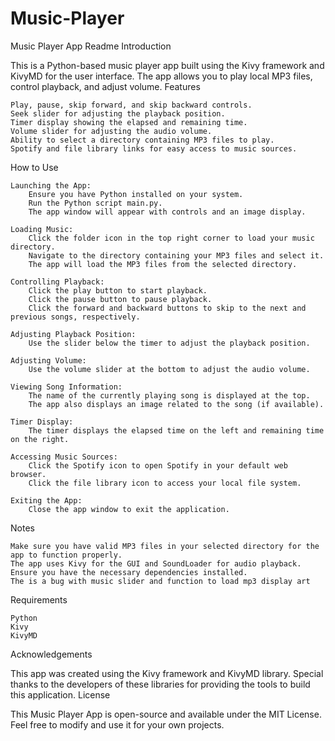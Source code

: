 # Music-Player
Music Player App Readme
Introduction

This is a Python-based music player app built using the Kivy framework and KivyMD for the user interface. The app allows you to play local MP3 files, control playback, and adjust volume.
Features

    Play, pause, skip forward, and skip backward controls.
    Seek slider for adjusting the playback position.
    Timer display showing the elapsed and remaining time.
    Volume slider for adjusting the audio volume.
    Ability to select a directory containing MP3 files to play.
    Spotify and file library links for easy access to music sources.

How to Use

    Launching the App:
        Ensure you have Python installed on your system.
        Run the Python script main.py.
        The app window will appear with controls and an image display.

    Loading Music:
        Click the folder icon in the top right corner to load your music directory.
        Navigate to the directory containing your MP3 files and select it.
        The app will load the MP3 files from the selected directory.

    Controlling Playback:
        Click the play button to start playback.
        Click the pause button to pause playback.
        Click the forward and backward buttons to skip to the next and previous songs, respectively.

    Adjusting Playback Position:
        Use the slider below the timer to adjust the playback position.

    Adjusting Volume:
        Use the volume slider at the bottom to adjust the audio volume.

    Viewing Song Information:
        The name of the currently playing song is displayed at the top.
        The app also displays an image related to the song (if available).

    Timer Display:
        The timer displays the elapsed time on the left and remaining time on the right.

    Accessing Music Sources:
        Click the Spotify icon to open Spotify in your default web browser.
        Click the file library icon to access your local file system.

    Exiting the App:
        Close the app window to exit the application.

Notes

    Make sure you have valid MP3 files in your selected directory for the app to function properly.
    The app uses Kivy for the GUI and SoundLoader for audio playback. Ensure you have the necessary dependencies installed.
    The is a bug with music slider and function to load mp3 display art

Requirements

    Python
    Kivy
    KivyMD

Acknowledgements

This app was created using the Kivy framework and KivyMD library. Special thanks to the developers of these libraries for providing the tools to build this application.
License

This Music Player App is open-source and available under the MIT License. Feel free to modify and use it for your own projects.
